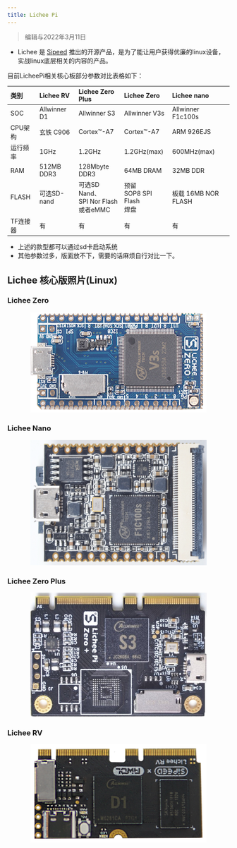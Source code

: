 ```yaml
---
title: Lichee Pi
---
```

> 编辑与2022年3月11日 

- Lichee 是 [Sipeed](https://www.sipeed.com/) 推出的开源产品，是为了能让用户获得优廉的linux设备，实战linux底层相关的内容的产品。
  
目前LicheePi相关核心板部分参数对比表格如下：

| 类别 | Lichee RV |Lichee Zero Plus|Lichee Zero|Lichee nano|
| :--- | :--- | :--- | :--- | :--- |
| SOC | Allwinner D1 | Allwinner S3 | Allwinner V3s | Allwinner F1c100s |
| CPU架构 |玄铁 C906 | Cortex™-A7  | Cortex™-A7 |  ARM 926EJS  |
|运行频率|1GHz|1.2GHz|1.2GHz(max)|600MHz(max)|
| RAM | 512MB DDR3 | 128Mbyte DDR3 |  64MB DRAM | 32MB DDR |
|FLASH|可选SD-nand|可选SD Nand、<br>SPI Nor Flash<br>或者eMMC |预留<br>SOP8 SPI Flash<br>焊盘|板载 16MB NOR FLASH|
| TF连接器 | 有|有|有|有|

- 上述的款型都可以通过sd卡启动系统
- 其他参数过多，版面放不下，需要的话麻烦自行对比一下。
  
## Lichee 核心版照片(Linux)
### Lichee Zero 
<div align="center">
<a href="./Zero/Zero.html" ><img src="./assets/Zero/Zero_1.png" width=400></a>
</div>

### Lichee Nano 

<div align="center">

<a href="./Nano/Nano.html" ><img src="./assets/Nano/Nano_2.png" width=400></a>

</div>

### Lichee Zero Plus

<div align="center">

<a href="./ZeroPlus/ZeroPlus.html"><img src="./assets/Zero-Plus/Plus_1.jpg" width=400></a>

</div>

### Lichee RV

<div align="center">

<a href="./RV/RV.html"><img src="./assets/RV/D1-4.png" width=400></a>

</div>

